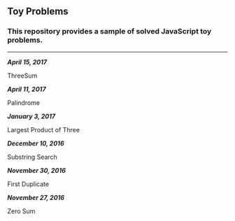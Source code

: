 ## Toy Problems

### This repository provides a sample of solved JavaScript toy problems.
---

___April 15, 2017___

ThreeSum

___April 11, 2017___

Palindrome

___January 3, 2017___

Largest Product of Three

___December 10, 2016___

Substring Search

___November 30, 2016___

First Duplicate

___November 27, 2016___

Zero Sum